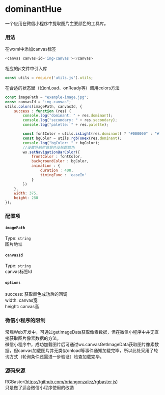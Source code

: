 # dominantHue

一个应用在微信小程序中提取图片主要颜色的工具库。

### 用法

在wxml中添加canvas标签

```javascript
<canvas canvas-id='img-canvas'></canvas>
```

相应的js文件中引入库

```javascript
const utils = require('utils.js').utils;
```

在合适的状态里（如onLoad、onReady等）调用colors方法

```javascript
const imagePath = "example-image.jpg";
const canvasId = "img-canvas";
utils.colors(imagePath, canvasId, {
	success : function (res) {
		console.log("dominant: " + res.dominant);
		console.log("secondary: " + res.secondary);
		console.log("palette: " + res.palette);

		const fontColor = utils.isLight(res.dominant) ? "#000000" : "#ffffff";//根据主要颜色设置字体颜色
		const bgColor = utils.rgbToHex(res.dominant);
		console.log("bgColor: " + bgColor);
		//设置导航栏背景色及标题颜色
		wx.setNavigationBarColor({
			frontColor : fontColor, 
			backgroundColor : bgColor,
			animation : {
				duration : 400,
				timingFunc : 'easeIn'
			}
		})
	},
	width: 375,
	height: 280
});
```

### 配置项

#### `imagePath`
Type: `string`<br>
图片地址

#### `canvasId`
Type: `string`<br>
canvas标签Id

#### `options`
success: 获取颜色成功后的回调<br>
width: canvas宽<br>
height: canvas高


### 微信小程序的限制

常规Web开发中，可通过getImageData获取像素数据，但在微信小程序中并无直接获取图片像素数据的方法。<br>
微信小程序中，成功加载图片后可通过wx.canvasGetImageData获取图片像素数据，但canvas加载图片并无类似onload等事件通知加载完毕，所以此处采用了轮询方式（轮询条件还需进一步验证）检查加载完毕。<br>


### 源码来源

RGBaster(https://github.com/briangonzalez/rgbaster.js)<br>
只是做了适合微信小程序使用的改造




